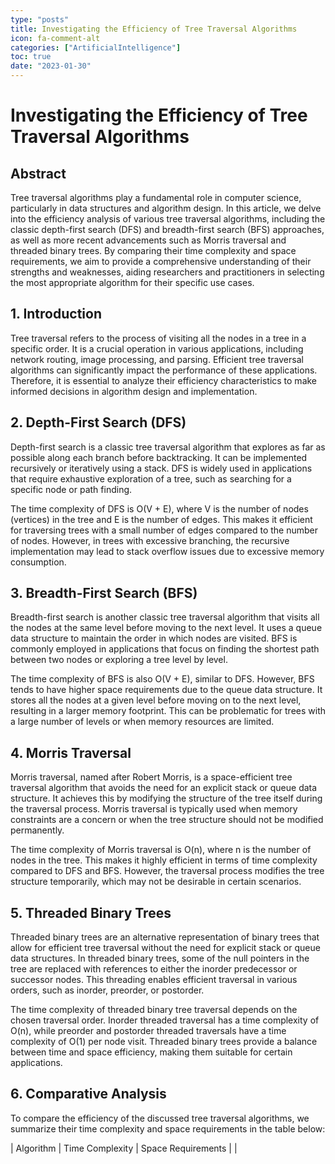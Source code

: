 ```yaml
---
type: "posts"
title: Investigating the Efficiency of Tree Traversal Algorithms
icon: fa-comment-alt
categories: ["ArtificialIntelligence"]
toc: true
date: "2023-01-30"
---
```




# Investigating the Efficiency of Tree Traversal Algorithms

## Abstract

Tree traversal algorithms play a fundamental role in computer science, particularly in data structures and algorithm design. In this article, we delve into the efficiency analysis of various tree traversal algorithms, including the classic depth-first search (DFS) and breadth-first search (BFS) approaches, as well as more recent advancements such as Morris traversal and threaded binary trees. By comparing their time complexity and space requirements, we aim to provide a comprehensive understanding of their strengths and weaknesses, aiding researchers and practitioners in selecting the most appropriate algorithm for their specific use cases.

## 1. Introduction

Tree traversal refers to the process of visiting all the nodes in a tree in a specific order. It is a crucial operation in various applications, including network routing, image processing, and parsing. Efficient tree traversal algorithms can significantly impact the performance of these applications. Therefore, it is essential to analyze their efficiency characteristics to make informed decisions in algorithm design and implementation.

## 2. Depth-First Search (DFS)

Depth-first search is a classic tree traversal algorithm that explores as far as possible along each branch before backtracking. It can be implemented recursively or iteratively using a stack. DFS is widely used in applications that require exhaustive exploration of a tree, such as searching for a specific node or path finding.

The time complexity of DFS is O(V + E), where V is the number of nodes (vertices) in the tree and E is the number of edges. This makes it efficient for traversing trees with a small number of edges compared to the number of nodes. However, in trees with excessive branching, the recursive implementation may lead to stack overflow issues due to excessive memory consumption.

## 3. Breadth-First Search (BFS)

Breadth-first search is another classic tree traversal algorithm that visits all the nodes at the same level before moving to the next level. It uses a queue data structure to maintain the order in which nodes are visited. BFS is commonly employed in applications that focus on finding the shortest path between two nodes or exploring a tree level by level.

The time complexity of BFS is also O(V + E), similar to DFS. However, BFS tends to have higher space requirements due to the queue data structure. It stores all the nodes at a given level before moving on to the next level, resulting in a larger memory footprint. This can be problematic for trees with a large number of levels or when memory resources are limited.

## 4. Morris Traversal

Morris traversal, named after Robert Morris, is a space-efficient tree traversal algorithm that avoids the need for an explicit stack or queue data structure. It achieves this by modifying the structure of the tree itself during the traversal process. Morris traversal is typically used when memory constraints are a concern or when the tree structure should not be modified permanently.

The time complexity of Morris traversal is O(n), where n is the number of nodes in the tree. This makes it highly efficient in terms of time complexity compared to DFS and BFS. However, the traversal process modifies the tree structure temporarily, which may not be desirable in certain scenarios.

## 5. Threaded Binary Trees

Threaded binary trees are an alternative representation of binary trees that allow for efficient tree traversal without the need for explicit stack or queue data structures. In threaded binary trees, some of the null pointers in the tree are replaced with references to either the inorder predecessor or successor nodes. This threading enables efficient traversal in various orders, such as inorder, preorder, or postorder.

The time complexity of threaded binary tree traversal depends on the chosen traversal order. Inorder threaded traversal has a time complexity of O(n), while preorder and postorder threaded traversals have a time complexity of O(1) per node visit. Threaded binary trees provide a balance between time and space efficiency, making them suitable for certain applications.

## 6. Comparative Analysis

To compare the efficiency of the discussed tree traversal algorithms, we summarize their time complexity and space requirements in the table below:

| Algorithm        | Time Complexity | Space Requirements |
|